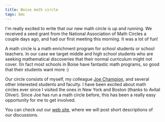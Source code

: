 ```yaml
---
title: Boise math circle
tags: bmc
---
```


I'm really excited to write that our new math circle is up and running. We received a seed grant from the National Association of Math Circles a couple days ago, and had our first meeting this morning. It was a lot of fun!<!--more-->

A math circle is a math enrichment program for school students or school teachers. In our case we target middle and high school students who are seeking mathematical discoveries that their normal curriculum might not cover. (In fact most schools in Boise have fantastic math programs, so good that their students want more :)

Our circle consists of myself, my colleague [Joe Champion](http://math.boisestate.edu/jchampion), and several other interested students and faculty. I have been excited about math circles ever since I visited the ones in New York and Boston (thanks to Avital Oliver). Since Joe has run a math circle before, this has been a really easy opportunity for me to get involved.

You can check out our [web site](http://boisemathcircles.org), where we will post short descriptions of our discussions.
